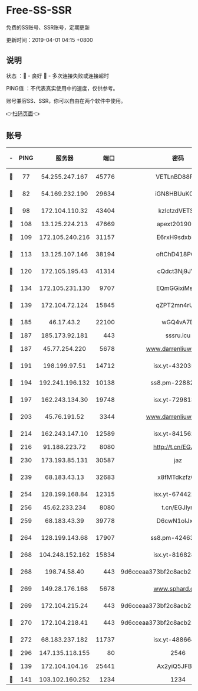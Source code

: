 # Free-SS-SSR

免费的SS账号、SSR账号，定期更新

更新时间：2019-04-01 04:15 +0800

## 说明

状态     ：🙂 - 良好 🙁 - 多次连接失败或连接超时

PING值   ：不代表真实使用中的速度，仅供参考。

账号兼容SS、SSR，你可以自由在两个软件中使用。

👉[扫码页面](https://liesauer.github.io/Free-SS-SSR/)👈

## 账号

|-|PING|服务器|端口|密码|加密方式|区域|
|:----:|:----:|:-----:|-----:|:----:|:----:|:----:|
|🙂|77|54.255.247.167|45776|VETLnBD88Rux|aes-256-cfb|SG|
|🙂|82|54.169.232.190|29634|iGN8HBUuK073|aes-256-cfb|SG|
|🙂|98|172.104.110.32|43404|kzIctzdVETSB|aes-256-cfb|JP|
|🙂|108|13.125.224.213|47669|apext2019001|chacha20|KR|
|🙂|109|172.105.240.216|31157|E6rxH9sdxbD6|aes-256-cfb|JP|
|🙂|113|13.125.107.146|38194|oftChD418PCw|aes-256-cfb|KR|
|🙂|120|172.105.195.43|41314|cQdct3Nj9JVP|aes-256-cfb|JP|
|🙂|134|172.105.231.130|9707|EQmGGixiMszZ|aes-256-cfb|JP|
|🙂|139|172.104.72.124|15845|qZPT2mn4rUFJ|aes-256-cfb|JP|
|🙂|185|46.17.43.2|22100|wGQ4vA7D|aes-256-gcm|RU|
|🙂|187|185.173.92.181|443|sssru.icu|rc4-md5|RU|
|🙂|187|45.77.254.220|5678|www.darrenliuwei.com|aes-256-cfb|SG|
|🙂|191|198.199.97.51|14712|isx.yt-43203558|aes-256-cfb|US|
|🙂|194|192.241.196.132|10138|ss8.pm-22882604|aes-256-cfb|US|
|🙂|197|162.243.134.30|19748|isx.yt-72981340|aes-256-cfb|US|
|🙂|203|45.76.191.52|3344|www.darrenliuwei.com|aes-256-cfb|JP|
|🙂|214|162.243.147.10|12589|isx.yt-84156264|aes-256-cfb|US|
|🙂|216|91.188.223.72|8080|http://t.cn/EGJIyrl|rc4-md5|RU|
|🙂|230|173.193.85.131|30587|jaz|aes-256-cfb|US|
|🙂|239|68.183.43.13|32683|x8fMTdkzfz00|aes-256-cfb|GB|
|🙂|254|128.199.168.84|12315|isx.yt-67442240|aes-256-cfb|SG|
|🙂|256|45.62.233.234|8080|t.cn/EGJIyrl|rc4-md5|CA|
|🙂|259|68.183.43.39|39778|D6cwN1oIJxeJ|aes-256-cfb|GB|
|🙂|264|128.199.143.68|17907|ss8.pm-42463996|aes-256-cfb|SG|
|🙂|268|104.248.152.162|15834|isx.yt-81682851|aes-256-cfb|SG|
|🙂|268|198.74.58.40|443|9d6cceaa373bf2c8acb22e60b6a58be6|aes-256-cfb|US|
|🙂|269|149.28.176.168|5678|www.sphard.com|aes-256-cfb|AU|
|🙂|269|172.104.215.24|443|9d6cceaa373bf2c8acb22e60b6a58be6|aes-256-cfb|US|
|🙂|270|172.104.218.41|443|9d6cceaa373bf2c8acb22e60b6a58be6|aes-256-cfb|US|
|🙂|272|68.183.237.182|11737|isx.yt-48866493|aes-256-cfb|SG|
|🙂|296|147.135.118.155|80|2546|chacha20|US|
|🙂|139|172.104.104.16|25441|Ax2yiQ5JFBT5|aes-256-cfb|JP|
|🙂|141|103.102.160.252|1234|1234|rc4-md5|JP|
